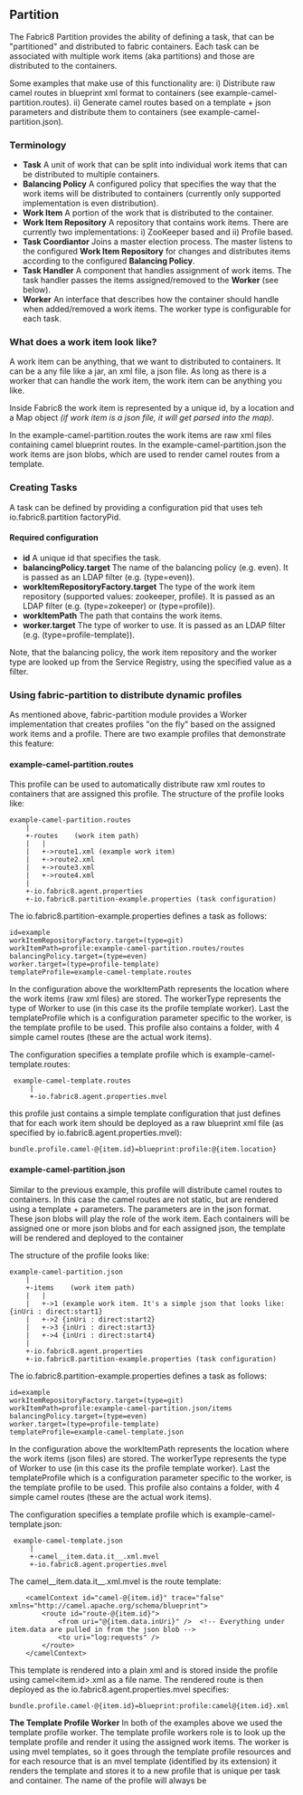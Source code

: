 ## Partition

The Fabric8 Partition provides the ability of defining a task, that can be "partitioned" and distributed to fabric containers.
Each task can be associated with multiple work items (aka partitions) and those are distributed to the containers.

Some examples that make use of this functionality are:
i) Distribute raw camel routes in blueprint xml format to containers (see example-camel-partition.routes).
ii) Generate camel routes based on a template + json parameters and distribute them to containers (see example-camel-partition.json).

### Terminology
* **Task** A unit of work that can be split into individual work items that can be distributed to multiple containers.
* **Balancing Policy** A configured policy that specifies the way that the work items will be distributed to containers (currently only supported implementation is even distribution).
* **Work Item** A portion of the work that is distributed to the container.
* **Work Item Repository** A repository that contains work items. There are currently two implementations: i) ZooKeeper based and ii) Profile based.
* **Task Coordiantor** Joins a master election process. The master listens to the configured **Work Item Repository** for changes and distributes items according to the configured **Balancing Policy**.
* **Task Handler** A component that handles assignment of work items. The task handler passes the items assigned/removed to the **Worker** (see below).
* **Worker** An interface that describes how the container should handle when added/removed a work items. The worker type is configurable for each task.


### What does a work item look like?
A work item can be anything, that we want to distributed to containers. It can be a any file like a jar, an xml file, a json file.
As long as there is a worker that can handle the work item, the work item can be anything you like.

Inside Fabric8 the work item is represented by a unique id, by a location and a Map object *(if work item is a json file, it will get parsed into the map)*.

In the example-camel-partition.routes the work items are raw xml files containing camel blueprint routes.
In the example-camel-partition.json the work items are json blobs, which are used to render camel routes from a template.


### Creating Tasks
A task can be defined by providing a configuration pid that uses teh io.fabric8.partition factoryPid.

#### Required configuration
* **id** A unique id that specifies the task.
* **balancingPolicy.target** The name of the balancing policy (e.g. even). It is passed as an LDAP filter (e.g. (type=even)).
* **workItemRepositoryFactory.target** The type of the work item repository (supported values: zookeeper, profile). It is passed as an LDAP filter (e.g. (type=zokeeper) or (type=profile)).
* **workItemPath** The path that contains the work items.
* **worker.target** The type of worker to use. It is passed as an LDAP filter (e.g. (type=profile-template)).

Note, that the balancing policy, the work item repository and the worker type are looked up from the Service Registry, using the specified value as a filter.

### Using fabric-partition to distribute dynamic profiles
As mentioned above, fabric-partition module provides a Worker implementation that creates profiles "on the fly" based on the assigned work items and a profile.
There are two example profiles that demonstrate this feature:

#### example-camel-partition.routes
This profile can be used to automatically distribute raw xml routes to containers that are assigned this profile.
The structure of the profile looks like:

    example-camel-partition.routes
        |
        +-routes    (work item path)
        |   |
        |   +->route1.xml (example work item)
        |   +->route2.xml
        |   +->route3.xml
        |   +->route4.xml
        |
        +-io.fabric8.agent.properties
        +-io.fabric8.partition-example.properties (task configuration)

The io.fabric8.partition-example.properties defines a task as follows:

    id=example
    workItemRepositoryFactory.target=(type=git)
    workItemPath=profile:example-camel-partition.routes/routes
    balancingPolicy.target=(type=even)
    worker.target=(type=profile-template)
    templateProfile=example-camel-template.routes

In the configuration above the workItemPath represents the location where the work items (raw xml files) are stored. The workerType represents the type of Worker to use (in this case its the profile template worker). Last the templateProfile which is a configuration parameter specific to the worker, is the template profile to be used.
This profile also contains a folder, with 4 simple camel routes (these are the actual work items).

The configuration specifies a template profile which is example-camel-template.routes:

     example-camel-template.routes
         |
         +-io.fabric8.agent.properties.mvel

 this profile just contains a simple template configuration that just defines that for each work item should be deployed as a raw blueprint xml file (as specified by io.fabric8.agent.properties.mvel):

    bundle.profile.camel-@{item.id}=blueprint:profile:@{item.location}

#### example-camel-partition.json
Similar to the previous example, this profile will distribute camel routes to containers. In this case the camel routes are not static, but are rendered using a template + parameters.
The parameters are in the json format. These json blobs will play the role of the work item. Each containers will be assigned one or more json blobs and for each assigned json, the template will be rendered and deployed to the container

The structure of the profile looks like:

    example-camel-partition.json
        |
        +-items    (work item path)
        |   |
        |   +->1 (example work item. It's a simple json that looks like: {inUri : direct:start1}
        |   +->2 {inUri : direct:start2}
        |   +->3 {inUri : direct:start3}
        |   +->4 {inUri : direct:start4}
        |
        +-io.fabric8.agent.properties
        +-io.fabric8.partition-example.properties (task configuration)

The io.fabric8.partition-example.properties defines a task as follows:

    id=example
    workItemRepositoryFactory.target=(type=git)
    workItemPath=profile:example-camel-partition.json/items
    balancingPolicy.target=(type=even)
    worker.target=(type=profile-template)
    templateProfile=example-camel-template.json

In the configuration above the workItemPath represents the location where the work items (json files) are stored. The workerType represents the type of Worker to use (in this case its the profile template worker). Last the templateProfile which is a configuration parameter specific to the worker, is the template profile to be used.
This profile also contains a folder, with 4 simple camel routes (these are the actual work items).

The configuration specifies a template profile which is example-camel-template.json:

     example-camel-template.json
         |
         +-camel__item.data.it__.xml.mvel
         +-io.fabric8.agent.properties.mvel

The camel__item.data.it__.xml.mvel is the route template:

        <camelContext id="camel-@{item.id}" trace="false" xmlns="http://camel.apache.org/schema/blueprint">
            <route id="route-@{item.id}">
                <from uri="@{item.data.inUri}" />  <!-- Everything under item.data are pulled in from the json blob -->
                <to uri="log:requests" />
            </route>
        </camelContext>

This template is rendered into a plain xml and is stored inside the profile using camel<item.id>.xml as a file name.
The rendered route is then deployed as the io.fabric8.agent.properties.mvel specifies:

    bundle.profile.camel-@{item.id}=blueprint:profile:camel@{item.id}.xml

**The Template Profile Worker**
In both of the examples above we used the template profile worker. The template profile workers role is to look up the template profile and render it using the assigned work items.
The worker is using mvel templates, so it goes through the template profile resources and for each resource that is an mvel template (identified by its extension) it renders the template and stores it to a new profile that is unique per task and container.
The name of the profile will always be <template profile name>.<container name>. Non mvel resources will be just copied as is to the new profile.
Last the new profile is assigned to the container. If the rendered profile is empty the profile will get deleted and removed from the container.

**Other Template Profiles**
You could use your own template profiles to do things like distributing features to containers:

    template
    |
    +----------> io.fabric8.agent.properties.mvel

The io.fabric8.agent.properties.mvel could look like this:

    feature.@{name}=@{name}

So give a partition item that contains the following json:

    { "name" : "cool-feature" }

The worker will render the file as follows:

    feature.cool-feature=cool-feature

Then it will create a new profile and assign it to local container.

*Note:* If you need to also have the resource names under the profile template, you can use in the file name a placeholder surrounded by double underscores, e.g: camel-__id__.xml.

### The profile work item repository

The examples above made use of the Profile Work Item Repository. This repository can lookup for work items to distribute under the profile, using the Profile URL Handler as a work item path.
You can then add / remove work items, by adding or removing resources from the profile path.

### The zookeeper work item repository

An alternative to the profile work item repository, is the zookeeper work item repository. When using it, you specify a zookeeper path that will contain work items.
You can then add/remove znodes to that path, that will contain the work items. For example if you specify the workItemPath /fabric/partition/example. You can add workitems using the shell like:

    zk:create /fabric/partition/example/1 "{ \"inUri\" : \"direct:in1\" }"
    zk:create /fabric/partition/example/2 "{ \"inUri\" : \"direct:in2\" }"


### Implementing custom Workers
In most cases the user will want to implement his own workers. Implementing one is as trivial as implementing the following methods.

    String getType();

    void assign(TaskContext context, Set<WorkItem> items);

    void release(TaskContext context, Set<WorkItem> items);

The getType() method should return a string, which can be used for looking up the listener (used in the workerType property).
The assign/release methods can be used to implement the behavior of the worker when items are added/removed.
The argument context represents the task and it encapsulates the task configuration.
The items argument is a representation of the items, which contains a unique identifier for the item, the location of the item and a java.util.Map which can contain additional data if work item is in json format.

